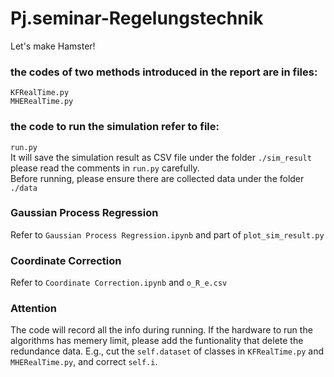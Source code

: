 # Pj.seminar-Regelungstechnik
Let's make Hamster! 


### the codes of two methods introduced in the report are in files:
`KFRealTime.py`\
`MHERealTime.py`

### the code to run the simulation refer to file:
`run.py`\
It will save the simulation result as CSV file under the folder `./sim_result` \
please read the comments in `run.py` carefully.\
Before running, please ensure there are collected data under the folder `./data`

### Gaussian Process Regression
Refer to `Gaussian Process Regression.ipynb` and part of `plot_sim_result.py`

### Coordinate Correction
Refer to `Coordinate Correction.ipynb` and `o_R_e.csv`

### Attention
The code will record all the info during running. 
If the hardware to run the algorithms has memery limit, please add the funtionality that delete the redundance data.
E.g., cut the `self.dataset` of classes in  `KFRealTime.py` and `MHERealTime.py`, and correct `self.i`.
